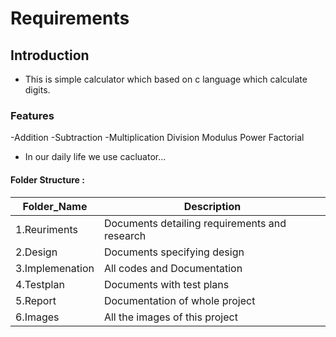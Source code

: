 
# Requirements

## Introduction

   - This is simple calculator which based on c language which calculate digits.

### Features
   -Addition
   -Subtraction
   -Multiplication
    Division
    Modulus
    Power
    Factorial
   - In our daily life we use cacluator...

#### Folder Structure :
| Folder_Name 	 | Description
|----------------|---------------------------------------------- |
| 1.Reuriments 	 | Documents detailing requirements and research |
| 2.Design 	     | Documents specifying design | 
| 3.Implemenation| All codes and Documentation |
| 4.Testplan 	   | Documents with test plans |
| 5.Report 	     | Documentation of whole project |
| 6.Images 	     | All the images of this project |

